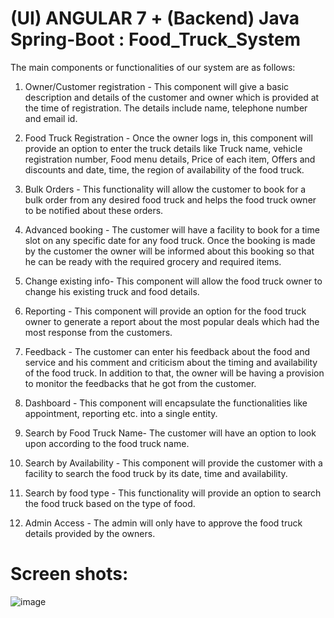 # (UI) ANGULAR 7 + (Backend) Java Spring-Boot : Food_Truck_System

The main components or functionalities of our system are as follows:

1.	Owner/Customer registration - This component will give a basic description and details of the customer and owner which is provided at the time of registration. The details include name, telephone number and email id.

2.	Food Truck Registration - Once the owner logs in, this component will provide an option to enter the truck details like Truck name, vehicle registration number, Food menu details, Price of each item, Offers and discounts and date, time, the region of availability of the food truck. 

3.	Bulk Orders - This functionality will allow the customer to book for a bulk order from any desired food truck and helps the food truck owner to be notified about these orders.

4.	Advanced booking - The customer will have a facility to book for a time slot on any specific date for any food truck. Once the booking is made by the customer the owner will be informed about this booking so that he can be ready with the required grocery and required items.

5.	Change existing info- This component will allow the food truck owner to change his existing truck and food details.

6.	Reporting - This component will provide an option for the food truck owner to generate a report about the most popular deals which had the most response from the customers.

7.	Feedback - The customer can enter his feedback about the food and service and his comment and criticism about the timing and availability of the food truck. In addition to that, the owner will be having a provision to monitor the feedbacks that he got from the customer.  

8.	Dashboard - This component will encapsulate the functionalities like appointment, reporting etc. into a single entity.

9.	Search by Food Truck Name- The customer will have an option to look upon according to the food truck name.

10.	Search by Availability - This component will provide the customer with a facility to search the food truck by its date, time and availability.

11.	Search by food type - This functionality will provide an option to search the food truck based on the type of food.

12.	Admin Access - The admin will only have to approve the food truck details provided by the owners.

# Screen shots:

![image](https://user-images.githubusercontent.com/45390983/55650804-fb328f00-57e6-11e9-82d8-6671fa3ce5a3.png)
